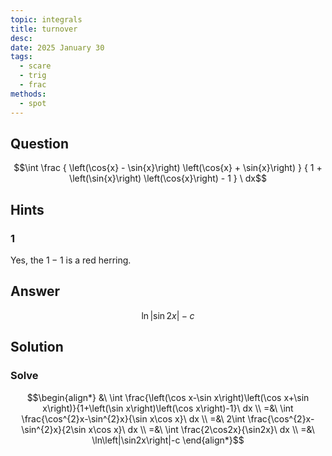 ```yaml
---
topic: integrals
title: turnover
desc: 
date: 2025 January 30
tags:
  - scare
  - trig
  - frac
methods:
  - spot
---
```



## Question
```math
\int
  \frac
    { \left(\cos{x} - \sin{x}\right) \left(\cos{x} + \sin{x}\right) }
    { 1 + \left(\sin{x}\right) \left(\cos{x}\right) - 1 }
\ dx
```


## Hints

### 1
Yes, the $1 - 1$ is a red herring.


## Answer
```math
\ln\left|\sin{2x}\right|-c
```


## Solution

### Solve
```math
\begin{align*}
  &\ \int \frac{\left(\cos x-\sin x\right)\left(\cos x+\sin x\right)}{1+\left(\sin x\right)\left(\cos x\right)-1}\ dx
  \\ =&\ \int \frac{\cos^{2}x-\sin^{2}x}{\sin x\cos x}\ dx
  \\ =&\ 2\int \frac{\cos^{2}x-\sin^{2}x}{2\sin x\cos x}\ dx
  \\ =&\ \int \frac{2\cos2x}{\sin2x}\ dx
  \\ =&\ \ln\left|\sin2x\right|-c
\end{align*}
```
